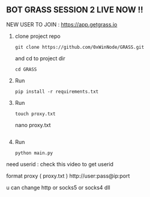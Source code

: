 ## BOT GRASS SESSION 2 LIVE NOW !!

NEW USER TO JOIN : https://app.getgrass.io

1. clone project repo
   ```
   git clone https://github.com/0xWinNode/GRASS.git
   ```
   and cd to project dir
   ```
   cd GRASS
   ```
2. Run
   ```
   pip install -r requirements.txt
   ```
4. Run
   ```
   touch proxy.txt
   ```
   nano proxy.txt
   ```
5. Run
   ```
   python main.py
   ```

need userid : check this video to get userid

format proxy ( proxy.txt )
http://user:pass@ip:port 

u can change http or socks5 or socks4 dll 
